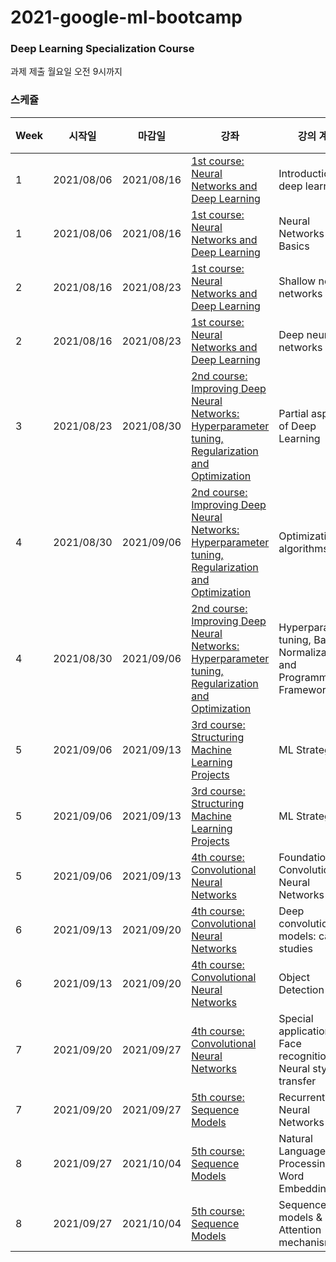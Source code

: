 # 2021-google-ml-bootcamp
### Deep Learning Specialization Course

과제 제출 월요일 오전 9시까지
### 스케쥴
| Week | 시작일 | 마감일 | 강좌 | 강의 계획 | 제출 | 
| -- | --- | --- | -- | -----  | ----------- | 
| 1 | 2021/08/06 | 2021/08/16 | [1st course: Neural Networks and Deep Learning](https://www.coursera.org/learn/neural-networks-deep-learning?specialization=deep-learning) | Introduction to deep learning |  |
| 1 | 2021/08/06 | 2021/08/16 | [1st course: Neural Networks and Deep Learning](https://www.coursera.org/learn/neural-networks-deep-learning?specialization=deep-learning) | Neural Networks Basics |  |
| 2 | 2021/08/16 | 2021/08/23 | [1st course: Neural Networks and Deep Learning](https://www.coursera.org/learn/neural-networks-deep-learning?specialization=deep-learning) | Shallow neural networks |  |
| 2 | 2021/08/16 | 2021/08/23 | [1st course: Neural Networks and Deep Learning](https://www.coursera.org/learn/neural-networks-deep-learning?specialization=deep-learning) | Deep neural networks |  |
| 3 | 2021/08/23 | 2021/08/30 | [2nd course: Improving Deep Neural Networks: Hyperparameter tuning, Regularization and Optimization](https://www.coursera.org/learn/deep-neural-network?specialization=deep-learning) | Partial aspects of Deep Learning |  |
| 4 | 2021/08/30 | 2021/09/06 | [2nd course: Improving Deep Neural Networks: Hyperparameter tuning, Regularization and Optimization](https://www.coursera.org/learn/deep-neural-network?specialization=deep-learning) | Optimization algorithms |  |
| 4 | 2021/08/30 | 2021/09/06 | [2nd course: Improving Deep Neural Networks: Hyperparameter tuning, Regularization and Optimization](https://www.coursera.org/learn/deep-neural-network?specialization=deep-learning) | Hyperparameter tuning, Batch Normalization and Programming Frameworks |  | 
| 5 | 2021/09/06 | 2021/09/13 | [3rd course: Structuring Machine Learning Projects](https://www.coursera.org/learn/machine-learning-projects?specialization=deep-learning) | ML Strategy(1) |  |
| 5 | 2021/09/06 | 2021/09/13 | [3rd course: Structuring Machine Learning Projects](https://www.coursera.org/learn/machine-learning-projects?specialization=deep-learning) | ML Strategy(2) |  |
| 5 | 2021/09/06 | 2021/09/13 | [4th course: Convolutional Neural Networks](https://www.coursera.org/learn/convolutional-neural-networks?specialization=deep-learning) | Foundations of Convolutional Neural Networks |  | 
| 6 | 2021/09/13 | 2021/09/20 | [4th course: Convolutional Neural Networks](https://www.coursera.org/learn/convolutional-neural-networks?specialization=deep-learning) | Deep convolutional models: case studies |  |
| 6 | 2021/09/13 | 2021/09/20 | [4th course: Convolutional Neural Networks](https://www.coursera.org/learn/convolutional-neural-networks?specialization=deep-learning) | Object Detection |  |
| 7 | 2021/09/20 | 2021/09/27 | [4th course: Convolutional Neural Networks](https://www.coursera.org/learn/convolutional-neural-networks?specialization=deep-learning) | Special applications: Face recognition & Neural style transfer |  |
| 7 | 2021/09/20 | 2021/09/27 | [5th course: Sequence Models](https://www.coursera.org/learn/nlp-sequence-models) | Recurrent Neural Networks |  |
| 8 | 2021/09/27 | 2021/10/04 | [5th course: Sequence Models](https://www.coursera.org/learn/nlp-sequence-models) | Natural Language Processing & Word Embeddings |  | 
| 8 | 2021/09/27 | 2021/10/04 | [5th course: Sequence Models](https://www.coursera.org/learn/nlp-sequence-models) | Sequence models & Attention mechanism |  | 

